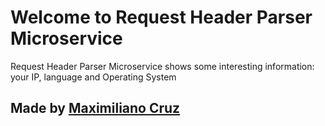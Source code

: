 Welcome to Request Header Parser Microservice
=============================================

Request Header Parser Microservice shows some interesting information: your IP, language and Operating System

Made by [Maximiliano Cruz](https://github.com/maxi7587)
-------------------------------------------------------
